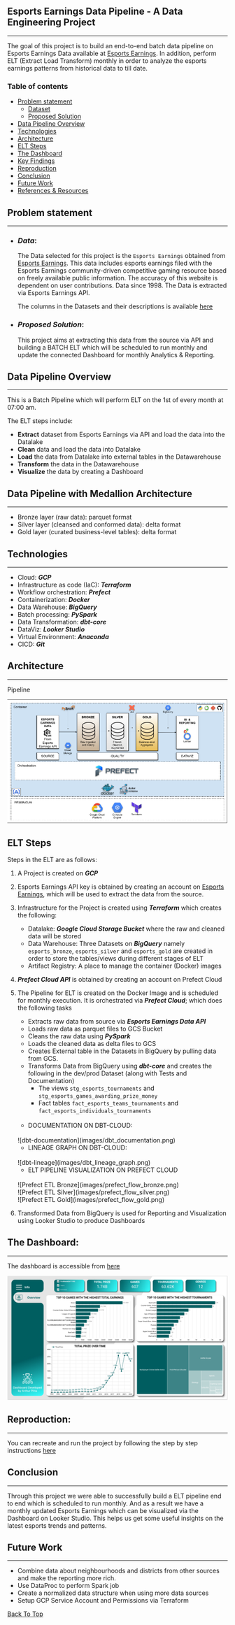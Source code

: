 ## Esports Earnings Data Pipeline - A Data Engineering Project
---
The goal of this project is to build an end-to-end batch data pipeline on Esports Earnings Data available at [Esports Earnings](https://www.esportsearnings.com/). In addition, perform ELT (Extract Load Transform) monthly in order to analyze the esports earnings patterns from historical data to till date.

### Table of contents

- [Problem statement](#problem-statement)
  - [Dataset](#dataset)
  - [Proposed Solution](#proposed-solution)
- [Data Pipeline Overview](#data-pipeline-overview)
- [Technologies](#technologies)
- [Architecture](#architecture)
- [ELT Steps](#elt-steps)
- [The Dashboard](#the-dashboard)
- [Key Findings](#key-findings)
- [Reproduction](#reproduction)
- [Conclusion](#conclusion)
- [Future Work](#future-work)
- [References & Resources](#references--resources)


## Problem statement
---
* ### ***Data***: 
    The Data selected for this project is the `Esports Earnings` obtained from [Esports Earnings](https://www.esportsearnings.com/). This data includes esports earnings filed with the Esports Earnings community-driven competitive gaming resource based on freely available public information. The accuracy of this website is dependent on user contributions. Data since 1998. The Data is extracted via Esports Earnings API.

    The columns in the Datasets and their descriptions is available [here](docs/info_dataset.md)

* ### ***Proposed Solution***:
    This project aims at extracting this data from the source via API and building a BATCH ELT which will be scheduled to run monthly and update the connected Dashboard for monthly Analytics & Reporting. 


## Data Pipeline Overview 
---
This is a Batch Pipeline which will perform ELT on the 1st of every month at 07:00 am. 

The ELT steps include:

* **Extract** dataset from Esports Earnings via API and load the data into the Datalake
* **Clean** data and load the data into Datalake 
* **Load** the data from Datalake into external tables in the Datawarehouse
* **Transform** the data in the Datawarehouse
* **Visualize** the data by creating a Dashboard

## Data Pipeline with Medallion Architecture
---
* Bronze layer (raw data): parquet format
* Silver layer (cleansed and conformed data): delta format
* Gold layer (curated business-level tables): delta format

## Technologies 
---
* Cloud: ***GCP***
* Infrastructure as code (IaC): ***Terraform***
* Workflow orchestration: ***Prefect***
* Containerization: ***Docker***
* Data Warehouse: ***BigQuery***
* Batch processing: ***PySpark***
* Data Transformation: ***dbt-core***
* DataViz: ***Looker Studio***
* Virtual Environment: ***Anaconda***
* CICD: ***Git***

## Architecture
---
Pipeline


![BATCH ELT Architecture](images/esports_earnings_pipeline_etl.png)


## ELT Steps

Steps in the ELT are as follows:

1. A Project is created on ***GCP*** 
2. Esports Earnings API key is obtained by creating an account on [Esports Earnings](https://www.esportsearnings.com/dev), which will be used to extract the data from the source.
3. Infrastructure for the Project is created using ***Terraform*** which creates the following:
    * Datalake: ***Google Cloud Storage Bucket*** where the raw and cleaned data will be stored
    * Data Warehouse: Three Datasets on ***BigQuery*** namely `esports_bronze`, `esports_silver` and `esports_gold` are created in order to store the tables/views during different stages of ELT
    * Artifact Registry: A place to manage the container (Docker) images 
4. ***Prefect Cloud API*** is obtained by creating an account on Prefect Cloud
5. The Pipeline for ELT is created on the Docker Image and is scheduled for monthly execution. It is orchestrated via ***Prefect Cloud***; which does the following tasks
    * Extracts raw data from source via ***Esports Earnings Data API***
    * Loads raw data as parquet files to GCS Bucket
    * Cleans the raw data using ***PySpark***
    * Loads the cleaned data as delta files to GCS
    * Creates External table in the Datasets in BigQuery by pulling data from GCS. 
    * Transforms Data from BigQuery using ***dbt-core*** and creates the following in the dev/prod Dataset (along with Tests and Documentation)
        - The views `stg_esports_tournaments` and `stg_esports_games_awarding_prize_money`
        - Fact tables `fact_esports_teams_tournaments` and `fact_esports_individuals_tournaments`
    
    <br>

    * DOCUMENTATION ON DBT-CLOUD: 
    <br>
    ![dbt-documentation](images/dbt_documentation.png)

    * LINEAGE GRAPH ON DBT-CLOUD:
    <br>
    ![dbt-lineage](images/dbt_lineage_graph.png)

    * ELT PIPELINE VISUALIZATION  ON PREFECT CLOUD 
    <br>
    ![Prefect ETL Bronze](images/prefect_flow_bronze.png)
    <br>
    ![Prefect ETL Silver](images/prefect_flow_silver.png)
    <br>
    ![Prefect ETL Gold](images/prefect_flow_gold.png)

6. Transformed Data from BigQuery is used for Reporting and Visualization using Looker Studio to produce Dashboards

## The Dashboard: 
---
The dashboard is accessible from [here](https://lookerstudio.google.com/s/tGQaUxF6-9U)

![image](images/report.png)

## Reproduction:
---
You can recreate and run the project by following the step by step instructions [here](docs/ProjectReplication.md)

## Conclusion
---
Through this project we were able to successfully build a ELT pipeline end to end which is scheduled to run monthly. And as a result we have a monthly updated Esports Earnings which can be visualized via the Dashboard on Looker Studio. This helps us get some useful insights on the latest esports trends and patterns.


## Future Work
---
- Combine data about neighbourhoods and districts from other sources and make the reporting more rich.
- Use DataProc to perform Spark job
- Create a normalized data structure when using more data sources
- Setup GCP Service Account and Permissions via Terraform

[Back To Top](#esports-earnings-data-pipeline-a-data-engineering-project)